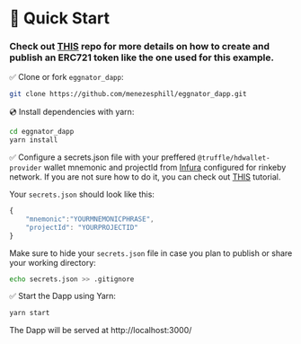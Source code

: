 # 🚀 Quick Start

### Check out [THIS](https://github.com/menezesphill/eggnator) repo for more details on how to create and publish an ERC721 token like the one used for this example.

✅ Clone or fork `eggnator_dapp`:

```sh
git clone https://github.com/menezesphill/eggnator_dapp.git
```

💿 Install dependencies with yarn:

```sh
cd eggnator_dapp
yarn install
```

✅ Configure a secrets.json file with your preffered `@truffle/hdwallet-provider` wallet mnemonic and projectId from [Infura](https://infura.io/) configured for rinkeby network. If you are not sure how to do it, you can check out [THIS](https://www.geeksforgeeks.org/deploying-smart-contract-on-test-main-network-using-truffle/) tutorial.

Your `secrets.json` should look like this:

```jsx
{
    "mnemonic":"YOURMNEMONICPHRASE",
    "projectId": "YOURPROJECTID"    
}
```

Make sure to hide your `secrets.json` file in case you plan to publish or share your working directory:

```sh
echo secrets.json >> .gitignore
```

✅ Start the Dapp using Yarn:

```sh
yarn start
```

The Dapp will be served at http://localhost:3000/
